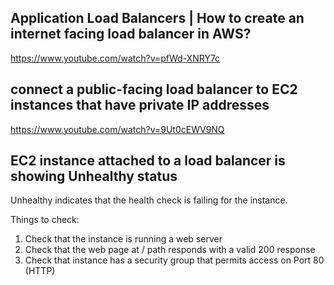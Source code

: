 ## Application Load Balancers | How to create an internet facing load balancer in AWS?
https://www.youtube.com/watch?v=pfWd-XNRY7c

## connect a public-facing load balancer to EC2 instances that have private IP addresses
https://www.youtube.com/watch?v=9Ut0cEWV9NQ

## EC2 instance attached to a load balancer is showing Unhealthy status
Unhealthy indicates that the health check is failing for the instance.

Things to check:

1. Check that the instance is running a web server
2. Check that the web page at / path responds with a valid 200 response
3. Check that instance has a security group that permits access on Port 80 (HTTP)
